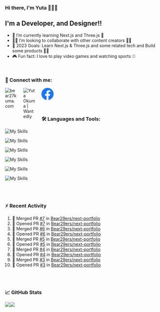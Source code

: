 ### Hi there, I'm Yuta 🤟🏻🐻

## I'm a Developer, and Designer!!

- 🌱 I’m currently learning Next.js and Three.js 🤣
- 👬🏻 I’m looking to collaborate with other content creators 👋🏻
- 🥅 2023 Goals: Learn Next.js & Three.js and some related tech and Build some products 💪🏻
- 🎮 Fun fact: I love to play video games and watching sports ⚾️

<br />

### :wave: Connect with me:

[<img align="left" alt="bear27kuma.com" width="40px" src="https://user-images.githubusercontent.com/39920490/156489586-f125813b-e344-46d6-9306-f5786684b976.jpg" style="margin-right: 20px;" />](https://bear29ers.github.io/)
[<img align="left" alt="Yuta Okuma | Wantedly" width="40px" src="https://user-images.githubusercontent.com/39920490/156489528-fdc520d6-10f1-43b6-8bf8-fadf8dcf1a90.jpg" style="margin-right: 20px;" />](https://www.wantedly.com/id/yuta_okuma_b)
[<img align="left" alt="Yuta Okuma | Facebook" width="40px" src="https://github.com/github/explore/blob/main/topics/facebook/facebook.png?raw=true" style="margin-right: 20px;" />](https://www.facebook.com/kumakuma1129/)

[//]: # '[<img align="left" alt="Yuta Okuma | Instagram" width="40px" src="https://github.com/github/explore/blob/main/topics/instagram/instagram.png?raw=true" />](https://www.instagram.com/bear_27earl/)'

<br />
<br />
<br />
<br />

### :hammer_and_wrench: Languages and Tools:

![My Skills](https://skillicons.dev/icons?i=html,css,sass,tailwind,bootstrap,js)

![My Skills](https://skillicons.dev/icons?i=ts,jquery,react,nextjs,vercel,vue)

![My Skills](https://skillicons.dev/icons?i=nodejs,express,jest,php,laravel,mysql)

![My Skills](https://skillicons.dev/icons?i=docker,git,github,githubactions,aws,linux)

![My Skills](https://skillicons.dev/icons?i=vim,neovim,lua,md,idea,vscode)

![My Skills](https://skillicons.dev/icons?i=atom,webpack,xd,ps,ai,ae)

<br />
<br />

### :zap: Recent Activity

<!--START_SECTION:activity-->

1. 🎉 Merged PR [#7](https://github.com/Bear29ers/next-portfolio/pull/7) in [Bear29ers/next-portfolio](https://github.com/Bear29ers/next-portfolio)
2. 💪 Opened PR [#7](https://github.com/Bear29ers/next-portfolio/pull/7) in [Bear29ers/next-portfolio](https://github.com/Bear29ers/next-portfolio)
3. 🎉 Merged PR [#6](https://github.com/Bear29ers/next-portfolio/pull/6) in [Bear29ers/next-portfolio](https://github.com/Bear29ers/next-portfolio)
4. 💪 Opened PR [#6](https://github.com/Bear29ers/next-portfolio/pull/6) in [Bear29ers/next-portfolio](https://github.com/Bear29ers/next-portfolio)
5. 🎉 Merged PR [#5](https://github.com/Bear29ers/next-portfolio/pull/5) in [Bear29ers/next-portfolio](https://github.com/Bear29ers/next-portfolio)
6. 💪 Opened PR [#5](https://github.com/Bear29ers/next-portfolio/pull/5) in [Bear29ers/next-portfolio](https://github.com/Bear29ers/next-portfolio)
7. 🎉 Merged PR [#4](https://github.com/Bear29ers/next-portfolio/pull/4) in [Bear29ers/next-portfolio](https://github.com/Bear29ers/next-portfolio)
8. 💪 Opened PR [#4](https://github.com/Bear29ers/next-portfolio/pull/4) in [Bear29ers/next-portfolio](https://github.com/Bear29ers/next-portfolio)
9. 🎉 Merged PR [#3](https://github.com/Bear29ers/next-portfolio/pull/3) in [Bear29ers/next-portfolio](https://github.com/Bear29ers/next-portfolio)
10. 💪 Opened PR [#3](https://github.com/Bear29ers/next-portfolio/pull/3) in [Bear29ers/next-portfolio](https://github.com/Bear29ers/next-portfolio)

<!--END_SECTION:activity-->

<br />
<br />

### :chart_with_upwards_trend: GitHub Stats

<div style="display: flex;">
    <a href="https://github.com/Bear29ers">
        <img height="200px;" src="https://github-readme-stats.vercel.app/api?username=Bear29ers&show_icons=true&theme=bear">
    </a>
    <a href="https://github.com/Bear29ers">
        <img height="200px" src="https://github-readme-stats.vercel.app/api/top-langs/?username=Bear29ers&langs_count=6&layout=compact&theme=bear">
    </a>
</div>

